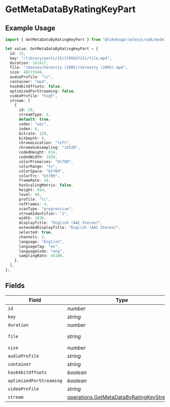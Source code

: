 # GetMetaDataByRatingKeyPart

## Example Usage

```typescript
import { GetMetaDataByRatingKeyPart } from "@lukehagar/plexjs/sdk/models/operations";

let value: GetMetaDataByRatingKeyPart = {
  id: 15,
  key: "/library/parts/15/1705637151/file.mp4",
  duration: 141417,
  file: "/movies/Serenity (2005)/Serenity (2005).mp4",
  size: 40271948,
  audioProfile: "lc",
  container: "mp4",
  has64bitOffsets: false,
  optimizedForStreaming: false,
  videoProfile: "high",
  stream: [
    {
      id: 29,
      streamType: 2,
      default: true,
      codec: "aac",
      index: 0,
      bitrate: 128,
      bitDepth: 8,
      chromaLocation: "left",
      chromaSubsampling: "14520",
      codedHeight: 816,
      codedWidth: 1920,
      colorPrimaries: "bt709",
      colorRange: "tv",
      colorSpace: "bt709",
      colorTrc: "bt709",
      frameRate: 24,
      hasScalingMatrix: false,
      height: 814,
      level: 40,
      profile: "lc",
      refFrames: 4,
      scanType: "progressive",
      streamIdentifier: "1",
      width: 1920,
      displayTitle: "English (AAC Stereo)",
      extendedDisplayTitle: "English (AAC Stereo)",
      selected: true,
      channels: 2,
      language: "English",
      languageTag: "en",
      languageCode: "eng",
      samplingRate: 44100,
    },
  ],
};
```

## Fields

| Field                                                                                                       | Type                                                                                                        | Required                                                                                                    | Description                                                                                                 | Example                                                                                                     |
| ----------------------------------------------------------------------------------------------------------- | ----------------------------------------------------------------------------------------------------------- | ----------------------------------------------------------------------------------------------------------- | ----------------------------------------------------------------------------------------------------------- | ----------------------------------------------------------------------------------------------------------- |
| `id`                                                                                                        | *number*                                                                                                    | :heavy_minus_sign:                                                                                          | N/A                                                                                                         | 15                                                                                                          |
| `key`                                                                                                       | *string*                                                                                                    | :heavy_minus_sign:                                                                                          | N/A                                                                                                         | /library/parts/15/1705637151/file.mp4                                                                       |
| `duration`                                                                                                  | *number*                                                                                                    | :heavy_minus_sign:                                                                                          | N/A                                                                                                         | 141417                                                                                                      |
| `file`                                                                                                      | *string*                                                                                                    | :heavy_minus_sign:                                                                                          | N/A                                                                                                         | /movies/Serenity (2005)/Serenity (2005).mp4                                                                 |
| `size`                                                                                                      | *number*                                                                                                    | :heavy_minus_sign:                                                                                          | N/A                                                                                                         | 40271948                                                                                                    |
| `audioProfile`                                                                                              | *string*                                                                                                    | :heavy_minus_sign:                                                                                          | N/A                                                                                                         | lc                                                                                                          |
| `container`                                                                                                 | *string*                                                                                                    | :heavy_minus_sign:                                                                                          | N/A                                                                                                         | mp4                                                                                                         |
| `has64bitOffsets`                                                                                           | *boolean*                                                                                                   | :heavy_minus_sign:                                                                                          | N/A                                                                                                         | false                                                                                                       |
| `optimizedForStreaming`                                                                                     | *boolean*                                                                                                   | :heavy_minus_sign:                                                                                          | N/A                                                                                                         | false                                                                                                       |
| `videoProfile`                                                                                              | *string*                                                                                                    | :heavy_minus_sign:                                                                                          | N/A                                                                                                         | high                                                                                                        |
| `stream`                                                                                                    | [operations.GetMetaDataByRatingKeyStream](../../../sdk/models/operations/getmetadatabyratingkeystream.md)[] | :heavy_minus_sign:                                                                                          | N/A                                                                                                         |                                                                                                             |